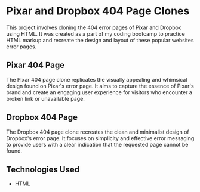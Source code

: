 # Pixar and Dropbox 404 Page Clones

This project involves cloning the 404 error pages of Pixar and Dropbox using HTML. It was created as a part of my coding bootcamp to practice HTML markup and recreate the design and layout of these popular websites error pages.

## Pixar 404 Page

The Pixar 404 page clone replicates the visually appealing and whimsical design found on Pixar's error page. It aims to capture the essence of Pixar's brand and create an engaging user experience for visitors who encounter a broken link or unavailable page.

## Dropbox 404 Page

The Dropbox 404 page clone recreates the clean and minimalist design of Dropbox's error page. It focuses on simplicity and effective error messaging to provide users with a clear indication that the requested page cannot be found.

## Technologies Used

- HTML
